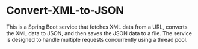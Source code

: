 # Convert-XML-to-JSON
This is a Spring Boot service that fetches XML data from a URL, converts the XML data to JSON, and then saves the JSON data to a file. The service is designed to handle multiple requests concurrently using a thread pool.
